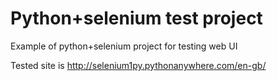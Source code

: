 # Python+selenium test project
Example of python+selenium project for testing web UI  

Tested site is http://selenium1py.pythonanywhere.com/en-gb/
